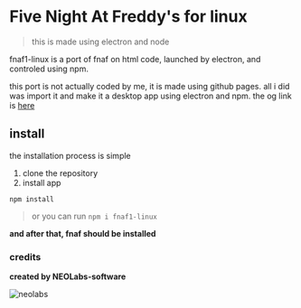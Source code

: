 # Five Night At Freddy's for linux

> this is made using electron and node

fnaf1-linux is a port of fnaf on html code, launched by electron, and controled using npm.

this port is not actually coded by me, it is made using github pages. all i did was import it and make it a desktop app using electron and npm. the og link is [here](https://github.com/sussygamedeveloper/FNAF1)

## install

the installation process is simple

1. clone the repository
2. install app
```
npm install
```

> or you can run
```npm i fnaf1-linux```

 **and after that, fnaf should be installed**

 ### credits

**created by NEOLabs-software**

![neolabs](https://github.com/NEOLabs-software/example-form-html/assets/101670923/7acb51d9-c48f-470a-9473-981358fb4865)

